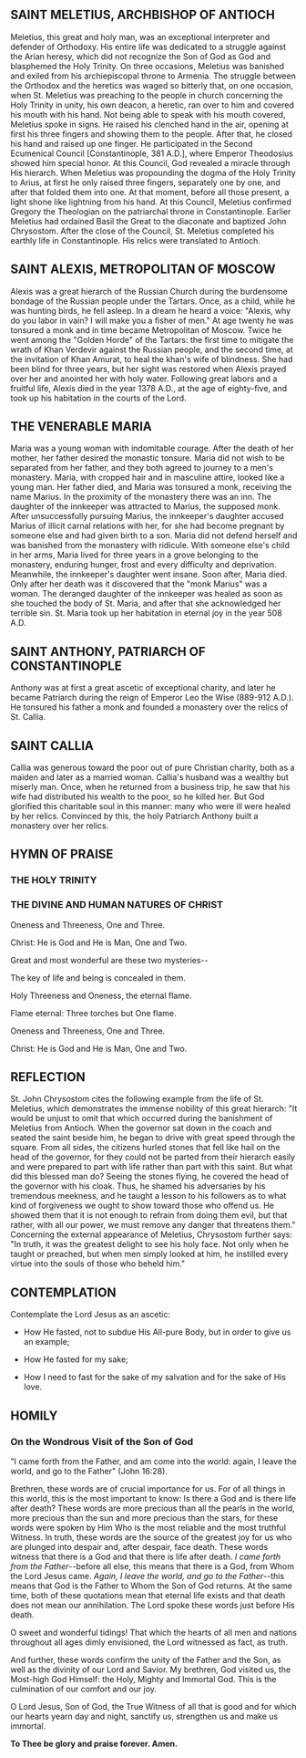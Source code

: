 ## SAINT MELETIUS, ARCHBISHOP OF ANTIOCH

Meletius, this great and holy man, was an exceptional interpreter and defender of Orthodoxy. His entire life was dedicated to a struggle against the Arian heresy, which did not recognize the Son of God as God and blasphemed the Holy Trinity. On three occasions, Meletius was banished and exiled from his archiepiscopal throne to Armenia. The struggle between the Orthodox and the heretics was waged so bitterly that, on one occasion, when St. Meletius was preaching to the people in church concerning the Holy Trinity in unity, his own deacon, a heretic, ran over to him and covered his mouth with his hand. Not being able to speak with his mouth covered, Meletius spoke in signs. He raised his clenched hand in the air, opening at first his three fingers and showing them to the people. After that, he closed his hand and raised up one finger. He participated in the Second Ecumenical Council [Constantinople, 381 A.D.], where Emperor Theodosius showed him special honor. At this Council, God revealed a miracle through His hierarch. When Meletius was propounding the dogma of the Holy Trinity to Arius, at first he only raised three fingers, separately one by one, and after that folded them into one. At that moment, before all those present, a light shone like lightning from his hand. At this Council, Meletius confirmed Gregory the Theologian on the patriarchal throne in Constantinople. Earlier Meletius had ordained Basil the Great to the diaconate and baptized John Chrysostom. After the close of the Council, St. Meletius completed his earthly life in Constantinople. His relics were translated to Antioch.

## SAINT ALEXIS, METROPOLITAN OF MOSCOW

Alexis was a great hierarch of the Russian Church during the burdensome bondage of the Russian people under the Tartars. Once, as a child, while he was hunting birds, he fell asleep. In a dream he heard a voice: "Alexis, why do you labor in vain? I will make you a fisher of men." At age twenty he was tonsured a monk and in time became Metropolitan of Moscow. Twice he went among the "Golden Horde" of the Tartars: the first time to mitigate the wrath of Khan Verdevir against the Russian people, and the second time, at the invitation of Khan Amurat, to heal the khan's wife of blindness. She had been blind for three years, but her sight was restored when Alexis prayed over her and anointed her with holy water. Following great labors and a fruitful life, Alexis died in the year 1378 A.D., at the age of eighty-five, and took up his habitation in the courts of the Lord.

## THE VENERABLE MARIA

Maria was a young woman with indomitable courage. After the death of her mother, her father desired the monastic tonsure. Maria did not wish to be separated from her father, and they both agreed to journey to a men's monastery. Maria, with cropped hair and in masculine attire, looked like a young man. Her father died, and Maria was tonsured a monk, receiving the name Marius. In the proximity of the monastery there was an inn. The daughter of the innkeeper was attracted to Marius, the supposed monk. After unsuccessfully pursuing Marius, the innkeeper's daughter accused Marius of illicit carnal relations with her, for she had become pregnant by someone else and had given birth to a son. Maria did not defend herself and was banished from the monastery with ridicule. With someone else's child in her arms, Maria lived for three years in a grove belonging to the monastery, enduring hunger, frost and every difficulty and deprivation. Meanwhile, the innkeeper's daughter went insane. Soon after, Maria died. Only after her death was it discovered that the "monk Marius" was a woman. The deranged daughter of the innkeeper was healed as soon as she touched the body of St. Maria, and after that she acknowledged her terrible sin. St. Maria took up her habitation in eternal joy in the year 508 A.D.

## SAINT ANTHONY, PATRIARCH OF CONSTANTINOPLE

Anthony was at first a great ascetic of exceptional charity, and later he became Patriarch during the reign of Emperor Leo the Wise (889-912 A.D.). He tonsured his father a monk and founded a monastery over the relics of St. Callia.

## SAINT CALLIA

Callia was generous toward the poor out of pure Christian charity, both as a maiden and later as a married woman. Callia's husband was a wealthy but miserly man. Once, when he returned from a business trip, he saw that his wife had distributed his wealth to the poor, so he killed her. But God glorified this charitable soul in this manner: many who were ill were healed by her relics. Convinced by this, the holy Patriarch Anthony built a monastery over her relics.

## HYMN OF PRAISE

### THE HOLY TRINITY  
### THE DIVINE AND HUMAN NATURES OF CHRIST

Oneness and Threeness, One and Three.

Christ: He is God and He is Man, One and Two.

Great and most wonderful are these two mysteries--

The key of life and being is concealed in them.

Holy Threeness and Oneness, the eternal flame.

Flame eternal: Three torches but One flame.

Oneness and Threeness, One and Three.

Christ: He is God and He is Man, One and Two.

## REFLECTION

St. John Chrysostom cites the following example from the life of St. Meletius, which demonstrates the immense nobility of this great hierarch: "It would be unjust to omit that which occurred during the banishment of Meletius from Antioch. When the governor sat down in the coach and seated the saint beside him, he began to drive with great speed through the square. From all sides, the citizens hurled stones that fell like hail on the head of the governor, for they could not be parted from their hierarch easily and were prepared to part with life rather than part with this saint. But what did this blessed man do? Seeing the stones flying, he covered the head of the governor with his cloak. Thus, he shamed his adversaries by his tremendous meekness, and he taught a lesson to his followers as to what kind of forgiveness we ought to show toward those who offend us. He showed them that it is not enough to refrain from doing them evil, but that rather, with all our power, we must remove any danger that threatens them." Concerning the external appearance of Meletius, Chrysostom further says: "In truth, it was the greatest delight to see his holy face. Not only when he taught or preached, but when men simply looked at him, he instilled every virtue into the souls of those who beheld him."

## CONTEMPLATION

Contemplate the Lord Jesus as an ascetic:

- How He fasted, not to subdue His All-pure Body, but in order to give us an example;

- How He fasted for my sake;

- How I need to fast for the sake of my salvation and for the sake of His love.

## HOMILY

### On the Wondrous Visit of the Son of God

"I came forth from the Father, and am come into the world: again, I leave the world, and go to the Father" (John 16:28).

Brethren, these words are of crucial importance for us. For of all things in this world, this is the most important to know: Is there a God and is there life after death? These words are more precious than all the pearls in the world, more precious than the sun and more precious than the stars, for these words were spoken by Him Who is the most reliable and the most truthful Witness. In truth, these words are the source of the greatest joy for us who are plunged into despair and, after despair, face death. These words witness that there is a God and that there is life after death. *I came forth from the Father*--before all else, this means that there is a God, from Whom the Lord Jesus came. *Again, I leave the world, and go to the Father*--this means that God is the Father to Whom the Son of God returns. At the same time, both of these quotations mean that eternal life exists and that death does not mean our annihilation. The Lord spoke these words just before His death.

O sweet and wonderful tidings! That which the hearts of all men and nations throughout all ages dimly envisioned, the Lord witnessed as fact, as truth.

And further, these words confirm the unity of the Father and the Son, as well as the divinity of our Lord and Savior. My brethren, God visited us, the Most-high God Himself: the Holy, Mighty and Immortal God. This is the culmination of our comfort and our joy.

O Lord Jesus, Son of God, the True Witness of all that is good and for which our hearts yearn day and night, sanctify us, strengthen us and make us immortal.

**To Thee be glory and praise forever. Amen.**
